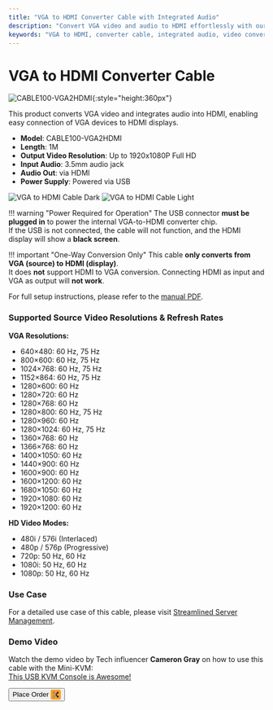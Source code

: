 ```yaml
---
title: "VGA to HDMI Converter Cable with Integrated Audio"
description: "Convert VGA video and audio to HDMI effortlessly with our converter cable, perfect for connecting older devices to modern displays."
keywords: "VGA to HDMI, converter cable, integrated audio, video conversion"
---
```


# VGA to HDMI Converter Cable

![CABLE100-VGA2HDMI](https://assets.openterface.com/images/product/part/CABLE100-VGA2HDMI-1.jpg){:style="height:360px"}

This product converts VGA video and integrates audio into HDMI, enabling easy connection of VGA devices to HDMI displays.

-   **Model**: CABLE100-VGA2HDMI
-   **Length**: 1M
-   **Output Video Resolution**: Up to 1920x1080P Full HD
-   **Input Audio**: 3.5mm audio jack
-   **Audio Out**: via HDMI
-   **Power Supply**: Powered via USB

![VGA to HDMI Cable Dark](vga2hdmi-connect-dark.svg#only-dark)
![VGA to HDMI Cable Light](vga2hdmi-connect-light.svg#only-light)

!!! warning "Power Required for Operation"
    The USB connector **must be plugged in** to power the internal VGA-to-HDMI converter chip.  
    If the USB is not connected, the cable will not function, and the HDMI display will show a **black screen**.

!!! important "One-Way Conversion Only"
    This cable **only converts from VGA (source) to HDMI (display)**.  
    It does **not** support HDMI to VGA conversion. Connecting HDMI as input and VGA as output will **not work**.

For full setup instructions, please refer to the [manual PDF](https://github.com/TechxArtisanStudio/Openterface/blob/main/product-printed-materials/vga2hdmi-manual-300-100-2040928.pdf).

### Supported Source Video Resolutions & Refresh Rates

**VGA Resolutions:**

-   640×480: 60 Hz, 75 Hz
-   800×600: 60 Hz, 75 Hz
-   1024×768: 60 Hz, 75 Hz
-   1152×864: 60 Hz, 75 Hz
-   1280×600: 60 Hz
-   1280×720: 60 Hz
-   1280×768: 60 Hz
-   1280×800: 60 Hz, 75 Hz
-   1280×960: 60 Hz
-   1280×1024: 60 Hz, 75 Hz
-   1360×768: 60 Hz
-   1366×768: 60 Hz
-   1400×1050: 60 Hz
-   1440×900: 60 Hz
-   1600×900: 60 Hz
-   1600×1200: 60 Hz
-   1680×1050: 60 Hz
-   1920×1080: 60 Hz
-   1920×1200: 60 Hz

**HD Video Modes:**

-   480i / 576i (Interlaced)
-   480p / 576p (Progressive)
-   720p: 50 Hz, 60 Hz
-   1080i: 50 Hz, 60 Hz
-   1080p: 50 Hz, 60 Hz

### Use Case

For a detailed use case of this cable, please visit [Streamlined Server Management](/use-cases/#streamlined-server-management).

### Demo Video

Watch the demo video by Tech influencer **Cameron Gray** on how to use this cable with the Mini-KVM:  
[This USB KVM Console is Awesome!](https://youtu.be/xAEQpWyfY-c?si=auB5NtqHVw2C7iIK&t=1693)

<button class="md-button" onclick="window.location.href='https://shop.techxartisan.com/products/vga-to-hdmi-converter-cable'"> Place Order <img src="/images/trademark/txa.svg" alt="TxA Shop" style="vertical-align: middle; height: 20px;"></button>
